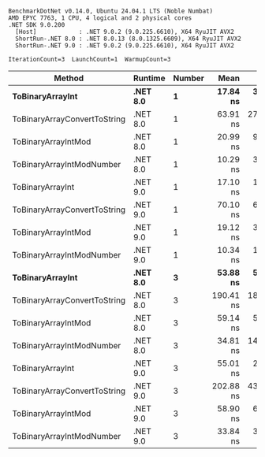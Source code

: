 ```

BenchmarkDotNet v0.14.0, Ubuntu 24.04.1 LTS (Noble Numbat)
AMD EPYC 7763, 1 CPU, 4 logical and 2 physical cores
.NET SDK 9.0.200
  [Host]            : .NET 9.0.2 (9.0.225.6610), X64 RyuJIT AVX2
  ShortRun-.NET 8.0 : .NET 8.0.13 (8.0.1325.6609), X64 RyuJIT AVX2
  ShortRun-.NET 9.0 : .NET 9.0.2 (9.0.225.6610), X64 RyuJIT AVX2

IterationCount=3  LaunchCount=1  WarmupCount=3  

```
| Method                       | Runtime  | Number | Mean      | Error     | StdDev   | Min       | Max       | Gen0   | Allocated |
|----------------------------- |--------- |------- |----------:|----------:|---------:|----------:|----------:|-------:|----------:|
| **ToBinaryArrayInt**             | **.NET 8.0** | **1**      |  **17.84 ns** |  **3.702 ns** | **0.203 ns** |  **17.66 ns** |  **18.06 ns** | **0.0019** |      **32 B** |
| ToBinaryArrayConvertToString | .NET 8.0 | 1      |  63.91 ns | 27.714 ns | 1.519 ns |  62.89 ns |  65.66 ns | 0.0057 |      96 B |
| ToBinaryArrayIntMod          | .NET 8.0 | 1      |  20.99 ns |  9.527 ns | 0.522 ns |  20.57 ns |  21.57 ns | 0.0019 |      32 B |
| ToBinaryArrayIntModNumber    | .NET 8.0 | 1      |  10.29 ns |  3.310 ns | 0.181 ns |  10.09 ns |  10.45 ns | 0.0019 |      32 B |
| ToBinaryArrayInt             | .NET 9.0 | 1      |  17.10 ns |  1.091 ns | 0.060 ns |  17.05 ns |  17.16 ns | 0.0019 |      32 B |
| ToBinaryArrayConvertToString | .NET 9.0 | 1      |  70.10 ns |  6.352 ns | 0.348 ns |  69.72 ns |  70.41 ns | 0.0057 |      96 B |
| ToBinaryArrayIntMod          | .NET 9.0 | 1      |  19.12 ns |  3.274 ns | 0.179 ns |  18.96 ns |  19.32 ns | 0.0019 |      32 B |
| ToBinaryArrayIntModNumber    | .NET 9.0 | 1      |  10.34 ns |  1.998 ns | 0.110 ns |  10.22 ns |  10.44 ns | 0.0019 |      32 B |
| **ToBinaryArrayInt**             | **.NET 8.0** | **3**      |  **53.88 ns** |  **5.583 ns** | **0.306 ns** |  **53.53 ns** |  **54.08 ns** | **0.0057** |      **96 B** |
| ToBinaryArrayConvertToString | .NET 8.0 | 3      | 190.41 ns | 18.130 ns | 0.994 ns | 189.62 ns | 191.52 ns | 0.0176 |     296 B |
| ToBinaryArrayIntMod          | .NET 8.0 | 3      |  59.14 ns |  5.614 ns | 0.308 ns |  58.82 ns |  59.44 ns | 0.0057 |      96 B |
| ToBinaryArrayIntModNumber    | .NET 8.0 | 3      |  34.81 ns | 14.100 ns | 0.773 ns |  34.01 ns |  35.55 ns | 0.0057 |      96 B |
| ToBinaryArrayInt             | .NET 9.0 | 3      |  55.01 ns |  2.107 ns | 0.115 ns |  54.93 ns |  55.14 ns | 0.0057 |      96 B |
| ToBinaryArrayConvertToString | .NET 9.0 | 3      | 202.88 ns | 43.395 ns | 2.379 ns | 200.93 ns | 205.53 ns | 0.0176 |     296 B |
| ToBinaryArrayIntMod          | .NET 9.0 | 3      |  58.90 ns |  6.503 ns | 0.356 ns |  58.52 ns |  59.22 ns | 0.0057 |      96 B |
| ToBinaryArrayIntModNumber    | .NET 9.0 | 3      |  33.84 ns |  3.088 ns | 0.169 ns |  33.71 ns |  34.03 ns | 0.0057 |      96 B |
